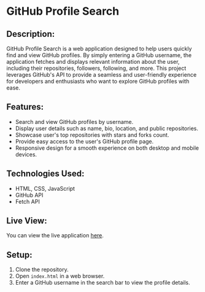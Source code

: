 <h1>GitHub Profile Search</h1>

<h2>Description:</h2>
<p>
    GitHub Profile Search is a web application designed to help users quickly find and view GitHub profiles. By simply entering a GitHub username, the application fetches and displays relevant information about the user, including their repositories, followers, following, and more. This project leverages GitHub's API to provide a seamless and user-friendly experience for developers and enthusiasts who want to explore GitHub profiles with ease.
</p>

<h2>Features:</h2>
<ul>
    <li>Search and view GitHub profiles by username.</li>
    <li>Display user details such as name, bio, location, and public repositories.</li>
    <li>Showcase user's top repositories with stars and forks count.</li>
    <li>Provide easy access to the user's GitHub profile page.</li>
    <li>Responsive design for a smooth experience on both desktop and mobile devices.</li>
</ul>

<h2>Technologies Used:</h2>
<ul>
    <li>HTML, CSS, JavaScript</li>
    <li>GitHub API</li>
    <li>Fetch API</li>
</ul>

<h2>Live View:</h2>
<p>
    You can view the live application <a href="https://ghub-search.netlify.app/" target="_blank">here</a>.
</p>

<h2>Setup:</h2>
<ol>
    <li>Clone the repository.</li>
    <li>Open <code>index.html</code> in a web browser.</li>
    <li>Enter a GitHub username in the search bar to view the profile details.</li>
</ol>
